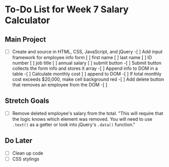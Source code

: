 # To-Do List for Week 7 Salary Calculator

## Main Project

-[ ] Create and source in HTML, CSS, JavaScript, and jQuery -[ ] Add input framework for employee info form
[ ] first name
[ ] last name
[ ] ID number
[ ] job title
[ ] annual salary
[ ] submit button -[ ] Submit button collects the form info and stores it array -[ ] Append info to DOM in a table -[ ] Calculate monthly cost
[ ] append to DOM -[ ] If total monthly cost exceeds $20,000, make cell background red -[ ] Add delete button that removes an employee from the DOM -[ ]

## Stretch Goals

-[ ] Remove deleted employee's salary from the total. "This will require that the logic knows which element was removed. You will need to use `.text()` as a getter or look into jQuery's `.data()` function."

## Do Later

- [ ] Clean up code
- [ ] CSS stylings
